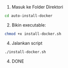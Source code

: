 1. Masuk ke Folder Direktori
```bash
cd auto-install-docker
```
2. Bikin executable:
```bash
chmod +x install-docker.sh
```

4. Jalankan script
```bash
./install-docker.sh
```
4. DONE
